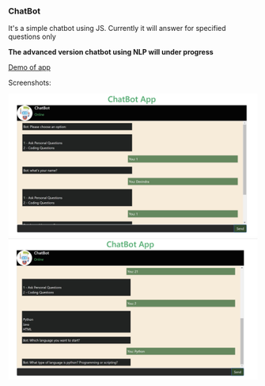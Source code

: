 <h3>ChatBot</h3>
<p>It's a simple chatbot using JS. Currently it will answer for specified questions only</p>
<p><b> The advanced version chatbot using NLP will under progress  </b> </p>

<a href="https://chat-bot-kappa-sepia.vercel.app/" target="_blank">Demo of app</a>


Screenshots:

<img src='https://github.com/program333/ChatBot/blob/master/Images/Screenshot1.jpg?raw=true' />
<img src='https://github.com/program333/ChatBot/blob/master/Images/Screenshot2.jpg?raw=true'/>
